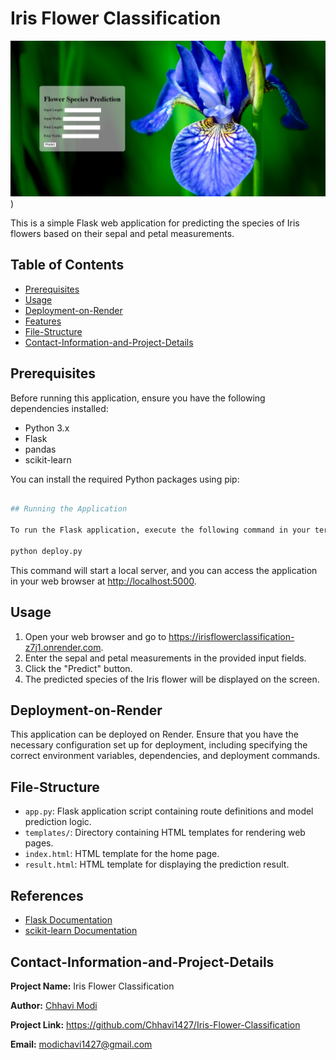 
# Iris Flower Classification 

[![Iris Flower Classification ](https://github.com/Chhavi1427/Iris-Flower-Classification/blob/master/main.png)](https://irisflowerclassification-z7j1.onrender.com))

This is a simple Flask web application for predicting the species of Iris flowers based on their sepal and petal measurements.

## Table of Contents
- [Prerequisites](#Prerequisites)
- [Usage](#usage)
- [Deployment-on-Render](#Deployment-on-Render)
- [Features](#features)
- [File-Structure](#File-Structure)
- [Contact-Information-and-Project-Details](#Contact-Information-and-Project-Details)

## Prerequisites


Before running this application, ensure you have the following dependencies installed:
- Python 3.x
- Flask
- pandas
- scikit-learn

You can install the required Python packages using pip:

```bash

## Running the Application

To run the Flask application, execute the following command in your terminal:

python deploy.py 

```

This command will start a local server, and you can access the application in your web browser at [http://localhost:5000](https://irisflowerclassification-z7j1.onrender.com).

## Usage

1. Open your web browser and go to https://irisflowerclassification-z7j1.onrender.com.
2. Enter the sepal and petal measurements in the provided input fields.
3. Click the "Predict" button.
4. The predicted species of the Iris flower will be displayed on the screen.

## Deployment-on-Render

This application can be deployed on Render. Ensure that you have the necessary configuration set up for deployment, including specifying the correct environment variables, dependencies, and deployment commands.

## File-Structure

- `app.py`: Flask application script containing route definitions and model prediction logic.
- `templates/`: Directory containing HTML templates for rendering web pages.
- `index.html`: HTML template for the home page.
- `result.html`: HTML template for displaying the prediction result.

## References

- [Flask Documentation](https://flask.palletsprojects.com/)
- [scikit-learn Documentation](https://scikit-learn.org/stable/)


## Contact-Information-and-Project-Details

**Project Name:** Iris Flower Classification

**Author:** [Chhavi Modi ](https://github.com/Chhavi1427)

**Project Link:** https://github.com/Chhavi1427/Iris-Flower-Classification

**Email:** modichavi1427@gmail.com


